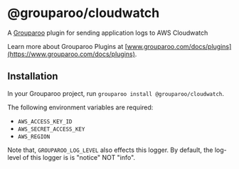 # @grouparoo/cloudwatch

A [Grouparoo](https://www.grouparoo.com) plugin for sending application logs to AWS Cloudwatch

Learn more about Grouparoo Plugins at [www.grouparoo.com/docs/plugins](https://www.grouparoo.com/docs/plugins).

## Installation

In your Grouparoo project, run `grouparoo install @grouparoo/cloudwatch`.

The following environment variables are required:

- `AWS_ACCESS_KEY_ID`
- `AWS_SECRET_ACCESS_KEY`
- `AWS_REGION`

Note that, `GROUPAROO_LOG_LEVEL` also effects this logger. By default, the log-level of this logger is is "notice" NOT "info".
